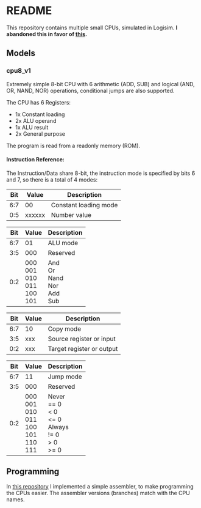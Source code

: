 # README

This repository contains multiple small CPUs, simulated in Logisim.
**I abandoned this in favor of [this](https://gitlab.com/ChUrl/quartus-8-bit-cpu).**

## Models

### cpu8_v1

Extremely simple 8-bit CPU with 6 arithmetic (ADD, SUB) and logical (AND, OR, NAND, NOR) operations, conditional jumps are also supported.

The CPU has 6 Registers:
- 1x Constant loading
- 2x ALU operand
- 1x ALU result
- 2x General purpose

The program is read from a readonly memory (ROM).

#### Instruction Reference:

The Instruction/Data share 8-bit, the instruction mode is specified by bits 6 and 7, so there is a total of 4 modes:

| Bit | Value  | Description           |
|-----|--------|-----------------------|
| 6:7 | 00     | Constant loading mode |
| 0:5 | xxxxxx | Number value          |

| Bit | Value                                  | Description                            |
|-----|----------------------------------------|----------------------------------------|
| 6:7 | 01                                     | ALU mode                               |
| 3:5 | 000                                    | Reserved                               |
| 0:2 | 000<br>001<br>010<br>011<br>100<br>101 | And<br>Or<br>Nand<br>Nor<br>Add<br>Sub |

| Bit | Value | Description               |
|-----|-------|---------------------------|
| 6:7 | 10    | Copy mode                 |
| 3:5 | xxx   | Source register or input  |
| 0:2 | xxx   | Target register or output |

| Bit | Value                                                | Description                                                     |
|-----|------------------------------------------------------|-----------------------------------------------------------------|
| 6:7 | 11                                                   | Jump mode                                                       |
| 3:5 | 000                                                  | Reserved                                                        |
| 0:2 | 000<br>001<br>010<br>011<br>100<br>101<br>110<br>111 | Never<br>== 0<br><  0<br><= 0<br>Always<br>!= 0<br>>  0<br>>= 0 |

## Programming

In [this repository](https://gitlab.com/ChUrl/logisim-assembler) I implemented a simple assembler, to make programming the CPUs easier.
The assembler versions (branches) match with the CPU names.
